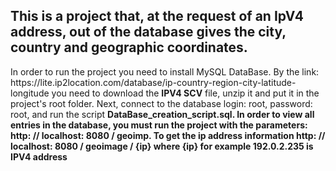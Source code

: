 <h2>This is a project that, at the request of an IpV4 address,</b>
out of the database gives the city, country and geographic coordinates.</h2>
<p> In order to run the project you need to install MySQL DataBase.
By the link: https://lite.ip2location.com/database/ip-country-region-city-latitude-longitude
you need to download the <b>IPV4 SCV</b> file, unzip it and put it in the project's root folder. 
Next, connect to the database login: root, password: root, and run the script <b>DataBase_creation_script.sql.
In order to view all entries in the database, you must run the project with the parameters: http: // localhost: 8080 / geoimp. 
To get the ip address information http: // localhost: 8080 / geoimage / {ip} where {ip} for example 192.0.2.235 is IPV4 address</p>
